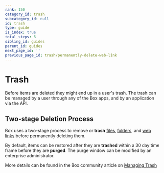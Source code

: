 ```yaml
---
rank: 150
category_id: trash
subcategory_id: null
id: trash
type: guide
is_index: true
total_steps: 6
sibling_id: guides
parent_id: guides
next_page_id: ''
previous_page_id: trash/permanently-delete-web-link
---
```


# Trash

Before items are deleted they might end up in a user's trash. The trash can be
managed by a user through any of the Box apps, and by an application via the
API.

## Two-stage Deletion Process

Box uses a two-stage process to remove or **trash** [files], [folders], and
[web links] before permanently deleting them.

By default, items can be restored after they are **trashed** within a 30 day
time frame before they are **purged**. The purge window can be modified by
an enterprise administrator.

More details can be found in the Box community article on [Managing Trash]

[files]: https://box.dev/en/reference/resources/file/
[folders]: https://box.dev/en/reference/resources/folder/
[web links]: https://box.dev/en/reference/resources/web-link/
[Managing Trash]: https://community.box.com/t5/Managing-Files-and-Folders/Manage-Trash/ta-p/19212
